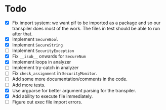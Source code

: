 # Todo
- [x] Fix import system: we want pif to be imported as a package and so our transpiler does most of the work. The files in test should be able to run after that.
- [x] Implement `SecureBool`
- [x] Implement `SecureString`
- [ ] Implement `SecurityException`
- [x] Fix `__isub__` onwards for `SecureNum`
- [x] Implement loops in analyzer
- [ ] Implement try-catch in analyzer
- [ ] Fix `check_assignment` in `SecurityMonitor`.
- [ ] Add some more documentation/comments in the code.
- [ ] Add more tests.
- [x] Use argparse for better argument parsing for the transpiler.
- [x] Add ability to execute file immediately.
- [ ] Figure out exec file import errors.